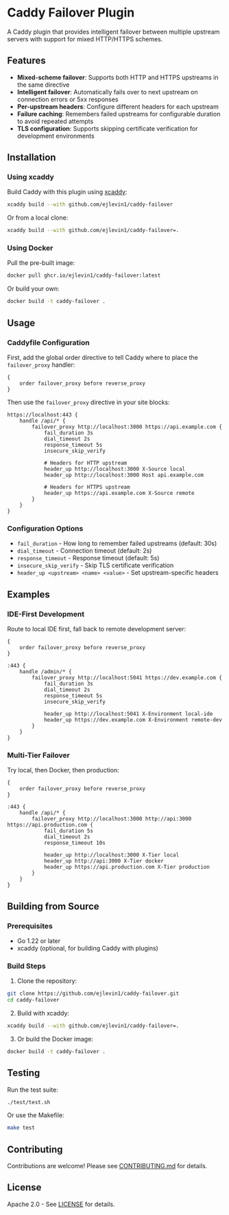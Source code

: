 # Caddy Failover Plugin

A Caddy plugin that provides intelligent failover between multiple upstream servers with support for mixed HTTP/HTTPS schemes.

## Features

- **Mixed-scheme failover**: Supports both HTTP and HTTPS upstreams in the same directive
- **Intelligent failover**: Automatically fails over to next upstream on connection errors or 5xx responses
- **Per-upstream headers**: Configure different headers for each upstream
- **Failure caching**: Remembers failed upstreams for configurable duration to avoid repeated attempts
- **TLS configuration**: Supports skipping certificate verification for development environments

## Installation

### Using xcaddy

Build Caddy with this plugin using [xcaddy](https://github.com/caddyserver/xcaddy):

```bash
xcaddy build --with github.com/ejlevin1/caddy-failover
```

Or from a local clone:

```bash
xcaddy build --with github.com/ejlevin1/caddy-failover=.
```

### Using Docker

Pull the pre-built image:

```bash
docker pull ghcr.io/ejlevin1/caddy-failover:latest
```

Or build your own:

```bash
docker build -t caddy-failover .
```

## Usage

### Caddyfile Configuration

First, add the global order directive to tell Caddy where to place the `failover_proxy` handler:

```caddyfile
{
    order failover_proxy before reverse_proxy
}
```

Then use the `failover_proxy` directive in your site blocks:

```caddyfile
https://localhost:443 {
    handle /api/* {
        failover_proxy http://localhost:3000 https://api.example.com {
            fail_duration 3s
            dial_timeout 2s
            response_timeout 5s
            insecure_skip_verify

            # Headers for HTTP upstream
            header_up http://localhost:3000 X-Source local
            header_up http://localhost:3000 Host api.example.com

            # Headers for HTTPS upstream
            header_up https://api.example.com X-Source remote
        }
    }
}
```

### Configuration Options

- `fail_duration` - How long to remember failed upstreams (default: 30s)
- `dial_timeout` - Connection timeout (default: 2s)
- `response_timeout` - Response timeout (default: 5s)
- `insecure_skip_verify` - Skip TLS certificate verification
- `header_up <upstream> <name> <value>` - Set upstream-specific headers

## Examples

### IDE-First Development

Route to local IDE first, fall back to remote development server:

```caddyfile
{
    order failover_proxy before reverse_proxy
}

:443 {
    handle /admin/* {
        failover_proxy http://localhost:5041 https://dev.example.com {
            fail_duration 3s
            dial_timeout 2s
            response_timeout 5s
            insecure_skip_verify

            header_up http://localhost:5041 X-Environment local-ide
            header_up https://dev.example.com X-Environment remote-dev
        }
    }
}
```

### Multi-Tier Failover

Try local, then Docker, then production:

```caddyfile
{
    order failover_proxy before reverse_proxy
}

:443 {
    handle /api/* {
        failover_proxy http://localhost:3000 http://api:3000 https://api.production.com {
            fail_duration 5s
            dial_timeout 2s
            response_timeout 10s

            header_up http://localhost:3000 X-Tier local
            header_up http://api:3000 X-Tier docker
            header_up https://api.production.com X-Tier production
        }
    }
}
```

## Building from Source

### Prerequisites

- Go 1.22 or later
- xcaddy (optional, for building Caddy with plugins)

### Build Steps

1. Clone the repository:
```bash
git clone https://github.com/ejlevin1/caddy-failover.git
cd caddy-failover
```

2. Build with xcaddy:
```bash
xcaddy build --with github.com/ejlevin1/caddy-failover=.
```

3. Or build the Docker image:
```bash
docker build -t caddy-failover .
```

## Testing

Run the test suite:

```bash
./test/test.sh
```

Or use the Makefile:

```bash
make test
```

## Contributing

Contributions are welcome! Please see [CONTRIBUTING.md](CONTRIBUTING.md) for details.

## License

Apache 2.0 - See [LICENSE](LICENSE) for details.
